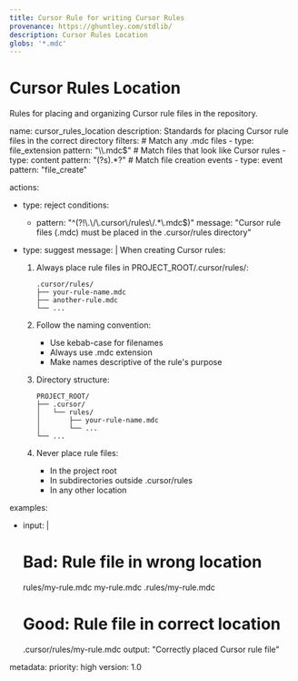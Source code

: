 ```yaml
---
title: Cursor Rule for writing Cursor Rules
provenance: https://ghuntley.com/stdlib/
description: Cursor Rules Location
globs: '*.mdc'
---
```

# Cursor Rules Location

Rules for placing and organizing Cursor rule files in the repository.

<rule>
name: cursor_rules_location
description: Standards for placing Cursor rule files in the correct directory
filters:
  # Match any .mdc files
  - type: file_extension
    pattern: "\\.mdc$"
  # Match files that look like Cursor rules
  - type: content
    pattern: "(?s)<rule>.*?</rule>"
  # Match file creation events
  - type: event
    pattern: "file_create"

actions:
  - type: reject
    conditions:
      - pattern: "^(?!\\.\\/\\.cursor\\/rules\\/.*\\.mdc$)"
        message: "Cursor rule files (.mdc) must be placed in the .cursor/rules directory"

  - type: suggest
    message: |
      When creating Cursor rules:

      1. Always place rule files in PROJECT_ROOT/.cursor/rules/:
         ```
         .cursor/rules/
         ├── your-rule-name.mdc
         ├── another-rule.mdc
         └── ...
         ```

      2. Follow the naming convention:
         - Use kebab-case for filenames
         - Always use .mdc extension
         - Make names descriptive of the rule's purpose

      3. Directory structure:
         ```
         PROJECT_ROOT/
         ├── .cursor/
         │   └── rules/
         │       ├── your-rule-name.mdc
         │       └── ...
         └── ...
         ```

      4. Never place rule files:
         - In the project root
         - In subdirectories outside .cursor/rules
         - In any other location

examples:
  - input: |
      # Bad: Rule file in wrong location
      rules/my-rule.mdc
      my-rule.mdc
      .rules/my-rule.mdc

      # Good: Rule file in correct location
      .cursor/rules/my-rule.mdc
    output: "Correctly placed Cursor rule file"

metadata:
  priority: high
  version: 1.0
</rule>
